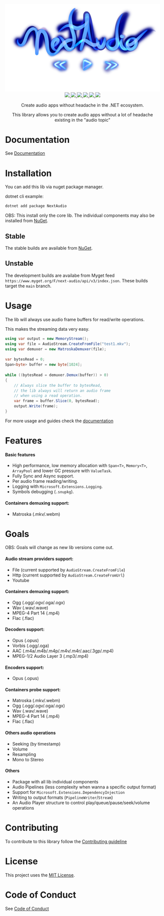 <p align="center">
  <img src="banner.png" />
	</br>
	<a href="https://github.com/NextAudio/NextAudio/actions">
	  <img src="https://img.shields.io/endpoint?label=BUILD%20STATUS&logo=github&logoWidth=20&labelColor=0d0d0d&style=for-the-badge&url=https://github-workflow-status-badge.vercel.app/api/NextAudio/NextAudio/build-test-lint.yml" />
	</a>
	<a href="https://dotnet.microsoft.com/download">
		<img src="https://img.shields.io/badge/dotnet-6+-blueviolet?label=.NET&logo=.net&style=for-the-badge&logoWidth=20&labelColor=0d0d0d" />
	</a>
  <a href="https://www.myget.org/feed/Packages/next-audio/">
		<img src="https://img.shields.io/myget/next-audio/vpre/NextAudio.svg?label=Dev-Version&logo=nuget&style=for-the-badge&logoWidth=20&labelColor=0d0d0d" />
	</a>
	<a href="https://www.nuget.org/packages/NextAudio/">
		<img src="https://img.shields.io/nuget/v/NextAudio.svg?label=Version&logo=nuget&style=for-the-badge&logoWidth=20&labelColor=0d0d0d" />
	</a>
	<a href="https://www.nuget.org/packages/NextAudio/">
		<img src="https://img.shields.io/nuget/dt/NextAudio.svg?label=Downloads&logo=nuget&style=for-the-badge&logoWidth=20&labelColor=0d0d0d" />
	</a>
  <a href="https://github.com/NextAudio/NextAudio/blob/main/LICENSE">
		<img src="https://img.shields.io/badge/License-MIT-yellow.svg?label=License&style=for-the-badge&logoWidth=20&labelColor=0d0d0d" />
	</a>
    <p align="center">
        Create audio apps without headache in the .NET ecosystem.
    </p>
	<p align="center">
	This library allows you to create audio apps without a lot of headache existing in the "audio topic"
	</p>
</p>

# Documentation
See [Documentation](https://nextaudio.github.io/)

# Installation
You can add this lib via nuget package manager.

dotnet cli example:

```bash
dotnet add package NextAudio
```
OBS: This install only the core lib. The individual components may also be installed from [NuGet](https://www.nuget.org/profiles/NextAudio).

## Stable
The stable builds are available from [NuGet](https://www.nuget.org/profiles/NextAudio).

## Unstable
The development builds are availabe from Myget feed `https://www.myget.org/F/next-audio/api/v3/index.json`.
These builds target the `main` branch.

# Usage
The lib will always use audio frame buffers for read/write operations.

This makes the streaming data very easy.
```csharp
using var output = new MemoryStream();
using var file = AudioStream.CreateFromFile("test1.mkv");
using var demuxer = new MatroskaDemuxer(file);

var bytesRead = 0;
Span<byte> buffer = new byte[1024];

while ((bytesRead = demuxer.Demux(buffer)) > 0)
{
    // Always slice the buffer to bytesRead,
    // the lib always will return an audio frame
    // when using a read operation.
    var frame = buffer.Slice(0, bytesRead);
    output.Write(frame);
}
```
For more usage and guides check the [documentation](https://nextaudio.github.io/)

# Features
#### Basic features
- High performance, low memory allocation with `Span<T>`, `Memory<T>`, `ArrayPool` and lower GC pressure with `ValueTask`.
- Fully Sync and Async support.
- Per audio frame reading/writing.
- Logging with `Microsoft.Extensions.Logging`.
- Symbols debugging (`.snupkg`).

#### Containers demuxing support:
- Matroska (.mkv/.webm)

# Goals
OBS: Goals will change as new lib versions come out.

#### Audio stream providers support:
- File (current supported by `AudioStream.CreateFromFile`)
- Http (current supported by `AudioStream.CreateFromUrl`)
- Youtube

#### Containers demuxing support:
- Ogg (.ogg/.ogv/.oga/.ogx)
- Wav (.wav/.wave)
- MPEG-4 Part 14 (.mp4)
- Flac (.flac)

#### Decoders support:
- Opus (.opus)
- Vorbis (.ogg/.oga)
- AAC (.m4a/.m4b/.m4p/.m4v/.m4r/.aac/.3gp/.mp4)
- MPEG-1/2 Audio Layer 3 (.mp3/.mp4)

#### Encoders support:
- Opus (.opus)

#### Containers probe support:
- Matroska (.mkv/.webm)
- Ogg (.ogg/.ogv/.oga/.ogx)
- Wav (.wav/.wave)
- MPEG-4 Part 14 (.mp4)
- Flac (.flac)

#### Others audio operations
- Seeking (by timestamp)
- Volume
- Resampling
- Mono to Stereo

#### Others
- Package with all lib individual components
- Audio Pipelines (less complexity when wanna a specific output format)
- Support for `Microsoft.Extensions.DependencyInjection`
- Writing to output formats (`PipelineWriter`/`Stream`)
- An Audio Player structure to control play/queue/pause/seek/volume operations

# Contributing

To contribute to this library follow the [Contributing guideline](https://github.com/NextAudio/NextAudio/blob/main/CONTRIBUTING.md)

# License

This project uses the [MIT License](https://github.com/NextAudio/NextAudio/blob/main/LICENSE).

# Code of Conduct
See [Code of Conduct](https://github.com/NextAudio/NextAudio/blob/main/CODE-OF-CONDUCT.MD)
